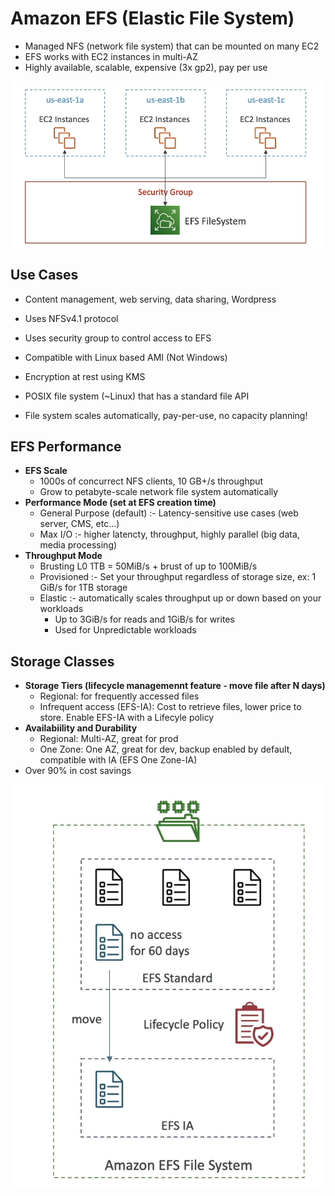 # Amazon EFS (Elastic File System)

- Managed NFS (network file system) that can be mounted on many EC2
- EFS works with EC2 instances in multi-AZ
- Highly available, scalable, expensive (3x gp2), pay per use

![Amazon EFS](Assets/EFS-1.png)

## Use Cases
- Content  management, web serving, data sharing, Wordpress
- Uses NFSv4.1 protocol
- Uses security group to control access to EFS
- Compatible with Linux based AMI (Not Windows)
- Encryption at rest using KMS

- POSIX file system (~Linux) that has a standard file API
- File system scales automatically, pay-per-use, no capacity planning!

## EFS Performance 

- **EFS Scale**
    * 1000s of concurrect NFS clients, 10 GB+/s throughput
    * Grow to petabyte-scale network file system automatically
- **Performance Mode (set at EFS creation time)**
    * General Purpose (default) :- Latency-sensitive use cases (web server, CMS, etc...)
    * Max I/O :- higher latencty, throughput, highly parallel (big data, media processing)
- **Throughput Mode**
    * Brusting L0 1TB = 50MiB/s + brust of up to 100MiB/s
    * Provisioned :- Set your throughput regardless of storage size, ex: 1 GiB/s for 1TB storage
    * Elastic :- automatically scales throughput up or down based on your workloads
        - Up to 3GiB/s for reads and 1GiB/s for writes
        - Used for Unpredictable workloads


## Storage Classes
- **Storage Tiers (lifecycle managemennt feature - move file after N days)**
    * Regional: for frequently accessed files
    * Infrequent access (EFS-IA): Cost to retrieve files, lower price to store. Enable EFS-IA with a Lifecyle policy
- **Availabiility and Durability**
    * Regional: Multi-AZ, great for prod
    * One Zone: One AZ, great for dev, backup enabled by default, compatible with IA (EFS One Zone-IA)
- Over 90% in cost savings

![Storage Classes](Assets/EFS2.png)



